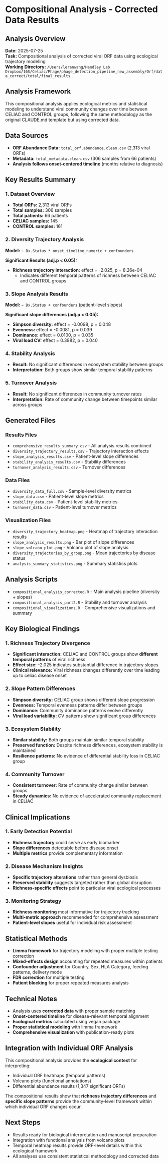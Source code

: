 # Compositional Analysis - Corrected Data Results

## Analysis Overview
**Date:** 2025-07-25  
**Task:** Compositional analysis of corrected viral ORF data using ecological trajectory modeling  
**Working Directory:** `/Users/leranwang/Handley Lab Dropbox/16S/Celiac/Phage/phage_detection_pipeline_new_assembly/Orf/data_correct/total/final_results`

## Analysis Framework
This compositional analysis applies ecological metrics and statistical modeling to understand viral community changes over time between CELIAC and CONTROL groups, following the same methodology as the original CLAUDE.md template but using corrected data.

## Data Sources
- **ORF Abundance Data:** `total_orf.abundance.clean.csv` (2,313 viral ORFs)
- **Metadata:** `total_metadata.clean.csv` (306 samples from 66 patients)
- **Analysis follows onset-centered timeline** (months relative to diagnosis)

## Key Results Summary

### 1. Dataset Overview
- **Total ORFs:** 2,313 viral ORFs
- **Total samples:** 306 samples  
- **Total patients:** 66 patients
- **CELIAC samples:** 145
- **CONTROL samples:** 161

### 2. Diversity Trajectory Analysis
**Model:** `~ Dx.Status * onset_timeline_numeric + confounders`

**Significant Results (adj.p < 0.05):**
- **Richness trajectory interaction:** effect = -2.025, p = 8.26e-04
  - Indicates different temporal patterns of richness between CELIAC and CONTROL groups

### 3. Slope Analysis Results
**Model:** `~ Dx.Status + confounders` (patient-level slopes)

**Significant slope differences (adj.p < 0.05):**
- **Simpson diversity:** effect = -0.0098, p = 0.048
- **Evenness:** effect = -0.0081, p = 0.039  
- **Dominance:** effect = 0.0100, p = 0.035
- **Viral load CV:** effect = 0.3982, p = 0.040

### 4. Stability Analysis
- **Result:** No significant differences in ecosystem stability between groups
- **Interpretation:** Both groups show similar temporal stability patterns

### 5. Turnover Analysis  
- **Result:** No significant differences in community turnover rates
- **Interpretation:** Rate of community change between timepoints similar across groups

## Generated Files

### Results Files
- `comprehensive_results_summary.csv` - All analysis results combined
- `diversity_trajectory_results.csv` - Trajectory interaction effects
- `slope_analysis_results.csv` - Patient-level slope differences
- `stability_analysis_results.csv` - Stability differences
- `turnover_analysis_results.csv` - Turnover differences

### Data Files
- `diversity_data_full.csv` - Sample-level diversity metrics
- `slope_data.csv` - Patient-level slope metrics
- `stability_data.csv` - Patient-level stability metrics
- `turnover_data.csv` - Patient-level turnover metrics

### Visualization Files
- `diversity_trajectory_heatmap.png` - Heatmap of trajectory interaction results
- `slope_analysis_results.png` - Bar plot of slope differences
- `slope_volcano_plot.png` - Volcano plot of slope analysis
- `diversity_trajectories_by_group.png` - Mean trajectories by disease status
- `analysis_summary_statistics.png` - Summary statistics plots

## Analysis Scripts
- `compositional_analysis_corrected.R` - Main analysis pipeline (diversity + slopes)
- `compositional_analysis_part2.R` - Stability and turnover analysis
- `compositional_visualizations.R` - Comprehensive visualizations and summary

## Key Biological Findings

### 1. Richness Trajectory Divergence
- **Significant interaction:** CELIAC and CONTROL groups show **different temporal patterns** of viral richness
- **Effect size:** -2.025 indicates substantial difference in trajectory slopes
- **Clinical relevance:** Viral richness changes differently over time leading up to celiac disease onset

### 2. Slope Pattern Differences
- **Simpson diversity:** CELIAC group shows different slope progression
- **Evenness:** Temporal evenness patterns differ between groups
- **Dominance:** Community dominance patterns evolve differently
- **Viral load variability:** CV patterns show significant group differences

### 3. Ecosystem Stability
- **Similar stability:** Both groups maintain similar temporal stability
- **Preserved function:** Despite richness differences, ecosystem stability is maintained
- **Resilience patterns:** No evidence of differential stability loss in CELIAC group

### 4. Community Turnover
- **Consistent turnover:** Rate of community change similar between groups
- **Steady dynamics:** No evidence of accelerated community replacement in CELIAC

## Clinical Implications

### 1. Early Detection Potential
- **Richness trajectory** could serve as early biomarker
- **Slope differences** detectable before disease onset
- **Multiple metrics** provide complementary information

### 2. Disease Mechanism Insights
- **Specific trajectory alterations** rather than general dysbiosis
- **Preserved stability** suggests targeted rather than global disruption
- **Richness-specific effects** point to particular viral ecological processes

### 3. Monitoring Strategy
- **Richness monitoring** most informative for trajectory tracking
- **Multi-metric approach** recommended for comprehensive assessment
- **Patient-level slopes** useful for individual risk assessment

## Statistical Methods
- **Limma framework** for trajectory modeling with proper multiple testing correction
- **Mixed-effects design** accounting for repeated measures within patients
- **Confounder adjustment** for Country, Sex, HLA Category, feeding patterns, delivery mode
- **FDR correction** for multiple testing
- **Patient blocking** for proper repeated measures analysis

## Technical Notes
- Analysis uses **corrected data** with proper sample matching
- **Onset-centered timeline** for disease-relevant temporal alignment  
- **Ecological metrics** calculated using vegan package
- **Proper statistical modeling** with limma framework
- **Comprehensive visualization** with publication-ready plots

## Integration with Individual ORF Analysis
This compositional analysis provides the **ecological context** for interpreting:
- Individual ORF heatmaps (temporal patterns)
- Volcano plots (functional annotations)
- Differential abundance results (1,347 significant ORFs)

The compositional results show that **richness trajectory differences** and **specific slope patterns** provide the community-level framework within which individual ORF changes occur.

## Next Steps
- Results ready for biological interpretation and manuscript preparation
- Integration with functional analysis from volcano plots
- Temporal heatmap results provide ORF-level details within this ecological framework
- All analyses use consistent statistical methodology and corrected data